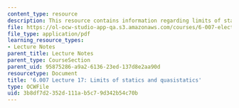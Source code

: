 ```yaml
---
content_type: resource
description: This resource contains information regarding limits of statics and quasistatics.
file: https://ol-ocw-studio-app-qa.s3.amazonaws.com/courses/6-007-electromagnetic-energy-from-motors-to-lasers-spring-2011/3b8df7d2352d111ab5c79d342b54c70b_MIT6_007S11_lec17.pdf
file_type: application/pdf
learning_resource_types:
- Lecture Notes
parent_title: Lecture Notes
parent_type: CourseSection
parent_uid: 95875286-a9a2-6136-23ed-137d8e2aa90d
resourcetype: Document
title: '6.007 Lecture 17: Limits of statics and quasistatics'
type: OCWFile
uid: 3b8df7d2-352d-111a-b5c7-9d342b54c70b
---
```

